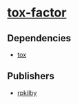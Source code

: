 # [tox-factor](https://pypi.org/project/tox-factor)

## Dependencies
- [tox](packages/t/tox.md)



## Publishers
- [rpkilby](https://pypi.org/user/rpkilby)

